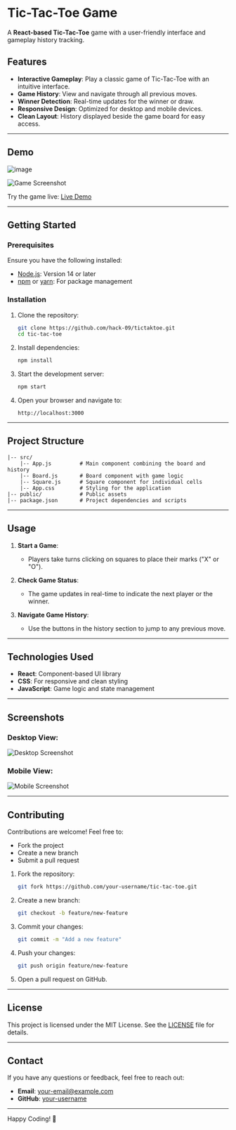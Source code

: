 # Tic-Tac-Toe Game

A **React-based Tic-Tac-Toe** game with a user-friendly interface and gameplay history tracking.

## Features

- **Interactive Gameplay**: Play a classic game of Tic-Tac-Toe with an intuitive interface.
- **Game History**: View and navigate through all previous moves.
- **Winner Detection**: Real-time updates for the winner or draw.
- **Responsive Design**: Optimized for desktop and mobile devices.
- **Clean Layout**: History displayed beside the game board for easy access.

---

## Demo

![image](https://github.com/user-attachments/assets/88279f99-c471-4fc9-bbe7-2d300ed50260)

![Game Screenshot](link-to-screenshot-or-gif)

Try the game live: [Live Demo](#)

---

## Getting Started

### Prerequisites

Ensure you have the following installed:
- [Node.js](https://nodejs.org/): Version 14 or later
- [npm](https://www.npmjs.com/) or [yarn](https://yarnpkg.com/): For package management

### Installation

1. Clone the repository:
   ```bash
   git clone https://github.com/hack-09/tictaktoe.git
   cd tic-tac-toe
   ```

2. Install dependencies:
   ```bash
   npm install
   ```

3. Start the development server:
   ```bash
   npm start
   ```

4. Open your browser and navigate to:
   ```
   http://localhost:3000
   ```

---

## Project Structure

```
|-- src/
    |-- App.js         # Main component combining the board and history
    |-- Board.js       # Board component with game logic
    |-- Square.js      # Square component for individual cells
    |-- App.css        # Styling for the application
|-- public/            # Public assets
|-- package.json       # Project dependencies and scripts
```

---

## Usage

1. **Start a Game**:
   - Players take turns clicking on squares to place their marks ("X" or "O").

2. **Check Game Status**:
   - The game updates in real-time to indicate the next player or the winner.

3. **Navigate Game History**:
   - Use the buttons in the history section to jump to any previous move.

---

## Technologies Used

- **React**: Component-based UI library
- **CSS**: For responsive and clean styling
- **JavaScript**: Game logic and state management

---

## Screenshots

### Desktop View:
![Desktop Screenshot](link-to-desktop-screenshot)

### Mobile View:
![Mobile Screenshot](link-to-mobile-screenshot)

---

## Contributing

Contributions are welcome! Feel free to:
- Fork the project
- Create a new branch
- Submit a pull request

1. Fork the repository:
   ```bash
   git fork https://github.com/your-username/tic-tac-toe.git
   ```
2. Create a new branch:
   ```bash
   git checkout -b feature/new-feature
   ```
3. Commit your changes:
   ```bash
   git commit -m "Add a new feature"
   ```
4. Push your changes:
   ```bash
   git push origin feature/new-feature
   ```
5. Open a pull request on GitHub.

---

## License

This project is licensed under the MIT License. See the [LICENSE](LICENSE) file for details.

---

## Contact

If you have any questions or feedback, feel free to reach out:

- **Email**: your-email@example.com
- **GitHub**: [your-username](https://github.com/your-username)

---

Happy Coding! 🎉

